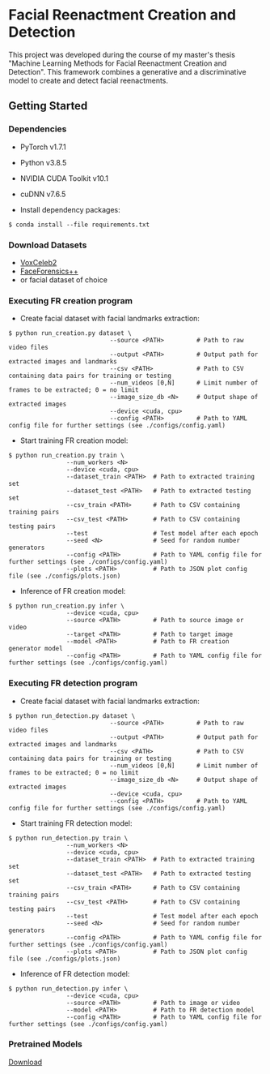 # Facial Reenactment Creation and Detection

This project was developed during the course of my master's thesis "Machine Learning Methods for Facial Reenactment Creation and Detection". This framework combines a generative and a discriminative model to create and detect facial reenactments.

## Getting Started

### Dependencies

* PyTorch v1.7.1
* Python v3.8.5
* NVIDIA CUDA Toolkit v10.1
* cuDNN v7.6.5

* Install dependency packages:
```
$ conda install --file requirements.txt
```

### Download Datasets
* [VoxCeleb2](https://www.robots.ox.ac.uk/~vgg/data/voxceleb/vox2.html)
* [FaceForensics++](https://docs.google.com/forms/d/e/1FAIpQLSdRRR3L5zAv6tQ_CKxmK4W96tAab_pfBu2EKAgQbeDVhmXagg/viewform)
* or facial dataset of choice

### Executing FR creation program

* Create facial dataset with facial landmarks extraction:
```
$ python run_creation.py dataset \
                            --source <PATH>         # Path to raw video files
                            --output <PATH>         # Output path for extracted images and landmarks
                            --csv <PATH>            # Path to CSV containing data pairs for training or testing
                            --num_videos [0,N]      # Limit number of frames to be extracted; 0 = no limit
                            --image_size_db <N>     # Output shape of extracted images
                            --device <cuda, cpu>
                            --config <PATH>         # Path to YAML config file for further settings (see ./configs/config.yaml)
```

* Start training FR creation model:
```
$ python run_creation.py train \
                --num_workers <N>
                --device <cuda, cpu>
                --dataset_train <PATH>  # Path to extracted training set
                --dataset_test <PATH>   # Path to extracted testing set 
                --csv_train <PATH>      # Path to CSV containing training pairs
                --csv_test <PATH>       # Path to CSV containing testing pairs
                --test                  # Test model after each epoch
                --seed <N>              # Seed for random number generators
                --config <PATH>         # Path to YAML config file for further settings (see ./configs/config.yaml)
                --plots <PATH>          # Path to JSON plot config file (see ./configs/plots.json)
```

* Inference of FR creation model:
```
$ python run_creation.py infer \
                --device <cuda, cpu>
                --source <PATH>         # Path to source image or video
                --target <PATH>         # Path to target image
                --model <PATH>          # Path to FR creation generator model
                --config <PATH>         # Path to YAML config file for further settings (see ./configs/config.yaml)
```

### Executing FR detection program

* Create facial dataset with facial landmarks extraction:
```
$ python run_detection.py dataset \
                            --source <PATH>         # Path to raw video files
                            --output <PATH>         # Output path for extracted images and landmarks
                            --csv <PATH>            # Path to CSV containing data pairs for training or testing
                            --num_videos [0,N]      # Limit number of frames to be extracted; 0 = no limit
                            --image_size_db <N>     # Output shape of extracted images
                            --device <cuda, cpu>
                            --config <PATH>         # Path to YAML config file for further settings (see ./configs/config.yaml)
```

* Start training FR detection model:
```
$ python run_detection.py train \
                --num_workers <N>
                --device <cuda, cpu>
                --dataset_train <PATH>  # Path to extracted training set
                --dataset_test <PATH>   # Path to extracted testing set 
                --csv_train <PATH>      # Path to CSV containing training pairs
                --csv_test <PATH>       # Path to CSV containing testing pairs
                --test                  # Test model after each epoch
                --seed <N>              # Seed for random number generators
                --config <PATH>         # Path to YAML config file for further settings (see ./configs/config.yaml)
                --plots <PATH>          # Path to JSON plot config file (see ./configs/plots.json)
```

* Inference of FR detection model:
```
$ python run_detection.py infer \
                --device <cuda, cpu>
                --source <PATH>         # Path to image or video
                --model <PATH>          # Path to FR detection model
                --config <PATH>         # Path to YAML config file for further settings (see ./configs/config.yaml)
```

### Pretrained Models
[Download](https://drive.google.com/drive/folders/1529CFUjnNGYuloE16MwrYZwgLISGBv25?usp=sharing)
